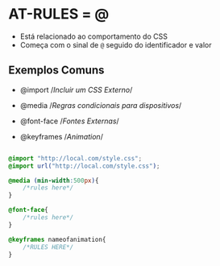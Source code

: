 # AT-RULES = @

* Está relacionado ao comportamento do CSS
* Começa com o sinal de `@` seguido do identificador e valor

## Exemplos Comuns

- @import   /*Incluir um CSS Externo*/

- @media    /*Regras condicionais para dispositivos*/

- @font-face    /*Fontes Externas*/

- @keyframes    /*Animation*/


```css

@import "http://local.com/style.css";
@import url("http://local.com/style.css");

@media (min-width:500px){
    /*rules here*/
}

@font-face{
    /*rules here*/
}

@keyframes nameofanimation{
    /*RULES HERE*/
}

```


